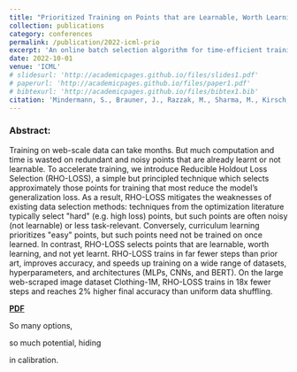 ```yaml
---
title: "Prioritized Training on Points that are Learnable, Worth Learning, and Not Yet Learned"
collection: publications
category: conferences
permalink: /publication/2022-icml-prio
excerpt: 'An online batch selection algorithm for time-efficient training of large ML models.'
date: 2022-10-01
venue: 'ICML'
# slidesurl: 'http://academicpages.github.io/files/slides1.pdf'
# paperurl: 'http://academicpages.github.io/files/paper1.pdf'
# bibtexurl: 'http://academicpages.github.io/files/bibtex1.bib'
citation: 'Mindermann, S., Brauner, J., Razzak, M., Sharma, M., Kirsch, W.,  Xu, W., <b>Höltgen, B.</b>, Gomez, A.N., Morisot, A., Farquhar, S., Gal, Y.: &quot;Prioritized training on points that are learnable, worth learning, and not yet learned.&quot; <i>ICML</i>. 2022.'
---
```

### Abstract:
Training on web-scale data can take months. But much computation and time is wasted on redundant and noisy points that are already learnt or not learnable. To accelerate training, we introduce Reducible Holdout Loss Selection (RHO-LOSS), a simple but principled technique which selects approximately those points for training that most reduce the model’s generalization loss. As a result, RHO-LOSS mitigates the weaknesses of existing data selection methods: techniques from the optimization literature typically select "hard" (e.g. high loss) points, but such points are often noisy (not learnable) or less task-relevant. Conversely, curriculum learning prioritizes "easy" points, but such points need not be trained on once learned. In contrast, RHO-LOSS selects points that are learnable, worth learning, and not yet learnt. RHO-LOSS trains in far fewer steps than prior art, improves accuracy, and speeds up training on a wide range of datasets, hyperparameters, and architectures (MLPs, CNNs, and BERT). On the large web-scraped image dataset Clothing-1M, RHO-LOSS trains in 18x fewer steps and reaches 2% higher final accuracy than uniform data shuffling. 

[**PDF**](https://proceedings.mlr.press/v162/mindermann22a/mindermann22a.pdf)

So many options,

so much potential, hiding

in calibration.

